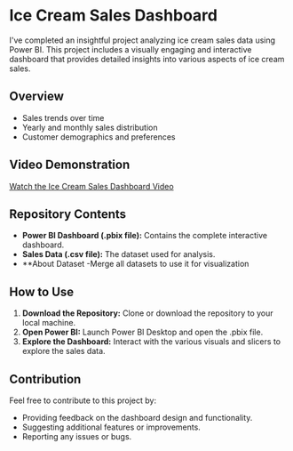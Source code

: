 # Ice Cream Sales Dashboard

I've completed an insightful project analyzing ice cream sales data using Power BI. This project includes a visually engaging and interactive dashboard that provides detailed insights into various aspects of ice cream sales.

## Overview
- Sales trends over time
- Yearly and monthly sales distribution
- Customer demographics and preferences

## Video Demonstration
[Watch the Ice Cream Sales Dashboard Video](https://drive.google.com/file/d/1zVq7TRIOQT9ay_0MNOYjP-__oBeEMHDK/view?usp=drive_link)

## Repository Contents
- **Power BI Dashboard (.pbix file):** Contains the complete interactive dashboard.
- **Sales Data (.csv file):** The dataset used for analysis.
- **About Dataset -Merge all datasets to use it for visualization

## How to Use
1. **Download the Repository:** Clone or download the repository to your local machine.
2. **Open Power BI:** Launch Power BI Desktop and open the .pbix file.
3. **Explore the Dashboard:** Interact with the various visuals and slicers to explore the sales data.

## Contribution
Feel free to contribute to this project by:
- Providing feedback on the dashboard design and functionality.
- Suggesting additional features or improvements.
- Reporting any issues or bugs.

